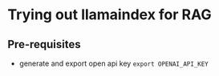 # Trying out llamaindex for RAG

## Pre-requisites

- generate and export open api key `export OPENAI_API_KEY`
